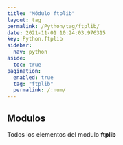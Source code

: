 ```yaml
---
title: "Módulo ftplib"
layout: tag
permalink: /Python/tag/ftplib/
date: 2021-11-01 10:24:03.976315
key: Python.ftplib
sidebar: 
  nav: python
aside: 
  toc: true
pagination: 
  enabled: true
  tag: "ftplib"
  permalink: /:num/
---
```


<h2>Modulos</h2>
Todos los elementos del modulo <strong>ftplib</strong>
